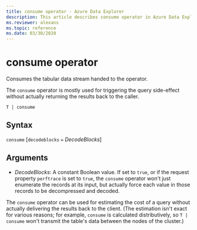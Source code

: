 ```yaml
---
title: consume operator - Azure Data Explorer
description: This article describes consume operator in Azure Data Explorer.
ms.reviewer: alexans
ms.topic: reference
ms.date: 03/30/2020
---
```

# consume operator

Consumes the tabular data stream handed to the operator.

The `consume` operator is mostly used for triggering the query side-effect without actually returning
the results back to the caller.

```kusto
T | consume
```

## Syntax

`consume` [`decodeblocks` `=` *DecodeBlocks*]

## Arguments

* *DecodeBlocks*: A constant Boolean value. If set to `true`, or if the request
  property `perftrace` is set to `true`, the `consume` operator won't just
  enumerate the records at its input, but actually force each value in those
  records to be decompressed and decoded.

The `consume` operator can be used for estimating the
cost of a query without actually delivering the results back to the client.
(The estimation isn't exact for various reasons; for example, `consume`
is calculated distributively, so `T | consume` won't transmit the table's
data between the nodes of the cluster.)
